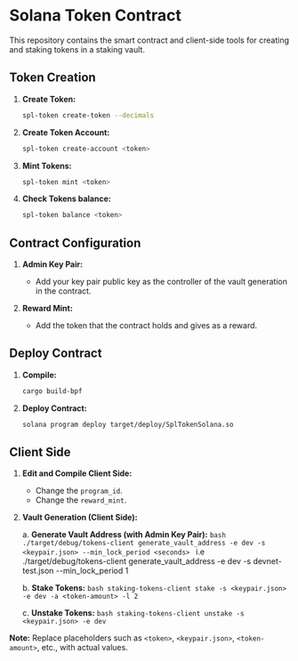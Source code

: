 # Solana Token Contract

This repository contains the smart contract and client-side tools for creating and staking tokens in a staking vault.

## Token Creation

1. **Create Token:**
    ```bash
    spl-token create-token --decimals
    ```

2. **Create Token Account:**
    ```bash
    spl-token create-account <token>
    ```

3. **Mint Tokens:**
    ```bash
    spl-token mint <token>
    ```
4. **Check Tokens balance:**
    ```bash
    spl-token balance <token>
    ```
## Contract Configuration

1. **Admin Key Pair:**
    - Add your key pair public key as the controller of the vault generation in the contract.

2. **Reward Mint:**
    - Add the token that the contract holds and gives as a reward.

## Deploy Contract

1. **Compile:**
    ```bash
    cargo build-bpf
    ```

2. **Deploy Contract:**
    ```bash
    solana program deploy target/deploy/SplTokenSolana.so 
    ```

## Client Side

1. **Edit and Compile Client Side:**
    - Change the `program_id`.
    - Change the `reward_mint`.

2. **Vault Generation (Client Side):**

    a. **Generate Vault Address (with Admin Key Pair):**
        ```bash
        ./target/debug/tokens-client generate_vault_address -e dev -s <keypair.json> --min_lock_period <seconds>
        ```
        i.e
        ./target/debug/tokens-client generate_vault_address -e dev -s devnet-test.json --min_lock_period 1

    b. **Stake Tokens:**
        ```bash
        staking-tokens-client stake -s <keypair.json> -e dev -a <token-amount> -l 2
        ```

    c. **Unstake Tokens:**
        ```bash
        staking-tokens-client unstake -s <keypair.json> -e dev
        ```

**Note:** Replace placeholders such as `<token>`, `<keypair.json>`, `<token-amount>`, etc., with actual values.

